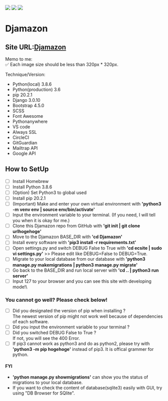 <img src="https://img.shields.io/badge/-Django-092E20.svg?logo=django&style=flat"> <img src="https://img.shields.io/badge/-Bootstrap-563D7C.svg?logo=bootstrap&style=flat"> <img src="https://img.shields.io/badge/-Linux-6C6694.svg?logo=linux&style=flat">

# Djamazon

## Site URL:[Djamazon](https://shinac.pythonanywhere.com/)

Memo to me:\
✅ Each image size should be less than 320px \* 320px.

Technique/Version:

- Python(local) 3.8.6
- Python(production) 3.6
- pip 20.2.1
- Django 3.0.10
- Bootstrap 4.5.0
- SCSS
- Font Awesome
- Pythonanywhere
- VS code
- Always SSL
- CircleCI
- GitGuardian
- Mailtrap API
- Google API

## How to SetUp

- [ ] Install Homebrew
- [ ] Install Python 3.8.6
- [ ] (Option) Set Python3 to global used
- [ ] Install pip 20.2.1
- [ ] (Important) Make and enter your own virtual environment with **'python3 -m venv env | source env/bin/activate'**
- [ ] Input the environment variable to your terminal. (If you need, I will tell you when it is okay for me.)
- [ ] Clone this Djamazon repo from GitHub with **'git init | git clone urlhogehoge'**
- [ ] Move to the Djamazon BASE_DIR with **'cd Djamazon'**
- [ ] Install every software with **'pip3 install -r requirements.txt'**
- [ ] Open settings.py and switch DEBUG False to True with **'cd ecsite | sudo vi settings.py'** >> Please edit like DEBUG=False to DEBUG=True.
- [ ] Migrate to your local database from our database with **'python3 manage.py makemigrations | python3 manage.py migrate'**
- [ ] Go back to the BASE_DIR and run local server with **'cd .. | python3 run server'**
- [ ] Input 127 to your browser and you can see this site with developing mode!\

### You cannot go well? Please check below!

- [ ] Did you designated the version of pip when installing ?\
       The newest version of pip might not work well because of dependencies of each software.
- [ ] Did you input the environment variable to your terminal ?
- [ ] Did you switched DEBUG False to True ?\
       If not, you will see the 400 Error.
- [ ] If pip3 cannot work as python3 and do as python2, please try with **'python3 -m pip hogehoge'** instead of pip3. It is offical grammer for python.

#### FYI

- **'python manage.py showmigrations'** can show you the status of migrations to your local database.
- If you want to check the content of database(sqlite3) easily with GUI, try using "DB Browser for SQlite".
